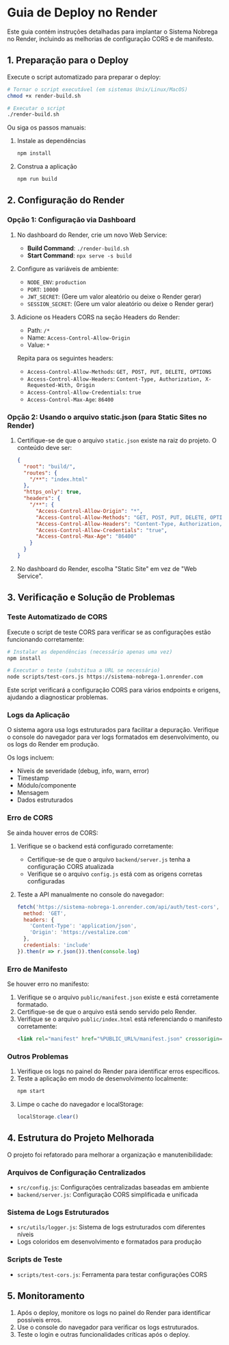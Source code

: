 # Guia de Deploy no Render

Este guia contém instruções detalhadas para implantar o Sistema Nobrega no Render, incluindo as melhorias de configuração CORS e de manifesto.

## 1. Preparação para o Deploy

Execute o script automatizado para preparar o deploy:

```bash
# Tornar o script executável (em sistemas Unix/Linux/MacOS)
chmod +x render-build.sh

# Executar o script
./render-build.sh
```

Ou siga os passos manuais:

1. Instale as dependências
   ```bash
   npm install
   ```

2. Construa a aplicação
   ```bash
   npm run build
   ```

## 2. Configuração do Render

### Opção 1: Configuração via Dashboard

1. No dashboard do Render, crie um novo Web Service:
   - **Build Command**: `./render-build.sh`
   - **Start Command**: `npx serve -s build`

2. Configure as variáveis de ambiente:
   - `NODE_ENV`: `production`
   - `PORT`: `10000`
   - `JWT_SECRET`: (Gere um valor aleatório ou deixe o Render gerar)
   - `SESSION_SECRET`: (Gere um valor aleatório ou deixe o Render gerar)

3. Adicione os Headers CORS na seção Headers do Render:
   - Path: `/*`
   - Name: `Access-Control-Allow-Origin`
   - Value: `*`

   Repita para os seguintes headers:
   - `Access-Control-Allow-Methods`: `GET, POST, PUT, DELETE, OPTIONS`
   - `Access-Control-Allow-Headers`: `Content-Type, Authorization, X-Requested-With, Origin`
   - `Access-Control-Allow-Credentials`: `true`
   - `Access-Control-Max-Age`: `86400`

### Opção 2: Usando o arquivo static.json (para Static Sites no Render)

1. Certifique-se de que o arquivo `static.json` existe na raiz do projeto. O conteúdo deve ser:
   ```json
   {
     "root": "build/",
     "routes": {
       "/**": "index.html"
     },
     "https_only": true,
     "headers": {
       "/**": {
         "Access-Control-Allow-Origin": "*",
         "Access-Control-Allow-Methods": "GET, POST, PUT, DELETE, OPTIONS",
         "Access-Control-Allow-Headers": "Content-Type, Authorization, X-Requested-With, Origin",
         "Access-Control-Allow-Credentials": "true",
         "Access-Control-Max-Age": "86400"
       }
     }
   }
   ```

2. No dashboard do Render, escolha "Static Site" em vez de "Web Service".

## 3. Verificação e Solução de Problemas

### Teste Automatizado de CORS

Execute o script de teste CORS para verificar se as configurações estão funcionando corretamente:

```bash
# Instalar as dependências (necessário apenas uma vez)
npm install

# Executar o teste (substitua a URL se necessário)
node scripts/test-cors.js https://sistema-nobrega-1.onrender.com
```

Este script verificará a configuração CORS para vários endpoints e origens, ajudando a diagnosticar problemas.

### Logs da Aplicação

O sistema agora usa logs estruturados para facilitar a depuração. Verifique o console do navegador para ver logs formatados em desenvolvimento, ou os logs do Render em produção.

Os logs incluem:
- Níveis de severidade (debug, info, warn, error)
- Timestamp
- Módulo/componente
- Mensagem
- Dados estruturados

### Erro de CORS

Se ainda houver erros de CORS:

1. Verifique se o backend está configurado corretamente:
   - Certifique-se de que o arquivo `backend/server.js` tenha a configuração CORS atualizada
   - Verifique se o arquivo `config.js` está com as origens corretas configuradas

2. Teste a API manualmente no console do navegador:
   ```javascript
   fetch('https://sistema-nobrega-1.onrender.com/api/auth/test-cors', {
     method: 'GET',
     headers: {
       'Content-Type': 'application/json',
       'Origin': 'https://vestalize.com'
     },
     credentials: 'include'
   }).then(r => r.json()).then(console.log)
   ```

### Erro de Manifesto

Se houver erro no manifesto:

1. Verifique se o arquivo `public/manifest.json` existe e está corretamente formatado.
2. Certifique-se de que o arquivo está sendo servido pelo Render.
3. Verifique se o arquivo `public/index.html` está referenciando o manifesto corretamente:
   ```html
   <link rel="manifest" href="%PUBLIC_URL%/manifest.json" crossorigin="use-credentials" />
   ```

### Outros Problemas

1. Verifique os logs no painel do Render para identificar erros específicos.
2. Teste a aplicação em modo de desenvolvimento localmente:
   ```bash
   npm start
   ```
3. Limpe o cache do navegador e localStorage:
   ```javascript
   localStorage.clear()
   ```

## 4. Estrutura do Projeto Melhorada

O projeto foi refatorado para melhorar a organização e manutenibilidade:

### Arquivos de Configuração Centralizados

- `src/config.js`: Configurações centralizadas baseadas em ambiente
- `backend/server.js`: Configuração CORS simplificada e unificada

### Sistema de Logs Estruturados

- `src/utils/logger.js`: Sistema de logs estruturados com diferentes níveis
- Logs coloridos em desenvolvimento e formatados para produção

### Scripts de Teste

- `scripts/test-cors.js`: Ferramenta para testar configurações CORS

## 5. Monitoramento

1. Após o deploy, monitore os logs no painel do Render para identificar possíveis erros.
2. Use o console do navegador para verificar os logs estruturados.
3. Teste o login e outras funcionalidades críticas após o deploy. 